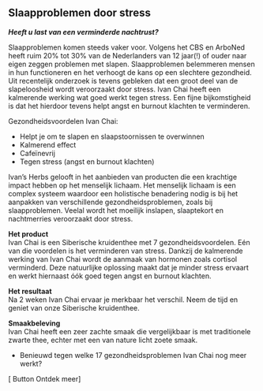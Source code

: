 ## Slaapproblemen door stress

_**Heeft u last van een verminderde nachtrust?**_

Slaapproblemen komen steeds vaker voor. Volgens het CBS en ArboNed heeft ruim 20% tot 30% van de Nederlanders van 12 jaar(!) of ouder naar eigen zeggen problemen met slapen. Slaapproblemen belemmeren mensen in hun functioneren en het verhoogt de kans op een slechtere gezondheid. Uit recentelijk onderzoek is tevens gebleken dat een groot deel van de slapeloosheid wordt veroorzaakt door stress. Ivan Chai heeft een kalmerende werking wat goed werkt tegen stress. Een fijne bijkomstigheid is dat het hierdoor tevens helpt angst en burnout klachten te verminderen.

Gezondheidsvoordelen Ivan Chai: <br>
* Helpt je om te slapen en slaapstoornissen te overwinnen
* Kalmerend effect
* Cafeïnevrij
* Tegen stress (angst en burnout klachten)

Ivan’s Herbs gelooft in het aanbieden van producten die een krachtige impact hebben op het menselijk lichaam. Het menselijk lichaam is een complex systeem waardoor een holistische benadering nodig is bij het aanpakken van verschillende gezondheidsproblemen, zoals bij slaapproblemen. Veelal wordt het moeilijk inslapen, slaaptekort en nachtmerries veroorzaakt door stress.

**Het product** <br>
Ivan Chai is een Siberische kruidenthee met 7 gezondheidsvoordelen. Eén van die voordelen is het verminderen van stress. Dankzij de kalmerende werking van Ivan Chai wordt de aanmaak van hormonen zoals cortisol verminderd. Deze natuurlijke oplossing maakt dat je minder stress ervaart en werkt hiernaast óók goed tegen angst en burnout klachten.

**Het resultaat** <br>
Na 2 weken Ivan Chai ervaar je merkbaar het verschil. Neem de tijd en geniet van onze Siberische kruidenthee.

**Smaakbeleving** <br>
Ivan Chai heeft een zeer zachte smaak die vergelijkbaar is met traditionele zwarte thee, echter met een van nature licht zoete smaak.

* Benieuwd tegen welke 17 gezondheidsproblemen Ivan Chai nog meer werkt?

[ Button Ontdek meer]
